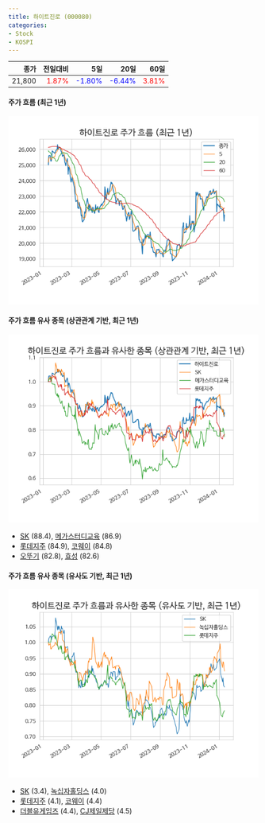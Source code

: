 ```yaml
---
title: 하이트진로 (000080)
categories:
- Stock
- KOSPI
---
```


|종가|전일대비|5일|20일|60일|
|---:|-------:|--:|---:|---:|
|21,800|<span style="color: red">1.87%</span>|<span style="color: blue">-1.80%</span>|<span style="color: blue">-6.44%</span>|<span style="color: red">3.81%</span>|

<!-- more -->

#### 주가 흐름 (최근 1년)
![000080](/assets/images/stock/000080.png)


#### 주가 흐름 유사 종목 (상관관계 기반, 최근 1년)
![000080](/assets/images/stock/000080_corr.png)
- [SK](/034730/) (88.4), [메가스터디교육](/215200/) (86.9)
- [롯데지주](/004990/) (84.9), [코웨이](/021240/) (84.8)
- [오뚜기](/007310/) (82.8), [효성](/004800/) (82.6)


#### 주가 흐름 유사 종목 (유사도 기반, 최근 1년)
![000080](/assets/images/stock/000080_sim.png)
- [SK](/034730/) (3.4), [녹십자홀딩스](/005250/) (4.0)
- [롯데지주](/004990/) (4.1), [코웨이](/021240/) (4.4)
- [더블유게임즈](/192080/) (4.4), [CJ제일제당](/097950/) (4.5)